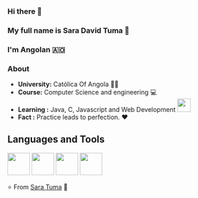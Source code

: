 ### Hi there 👋


### My full name is Sara David Tuma 💖
### I'm Angolan 🇦🇴


### About

-  **University:** Católica Of Angola  🧘‍♀️ 
-  **Course:** Computer Science and engineering 💻
-  **Learning :** Java, C, Javascript and Web Development <img src="https://media.giphy.com/media/WUlplcMpOCEmTGBtBW/giphy.gif" width="30">
-  **Fact :** Practice leads to perfection. :heart:


## Languages and Tools 

<p align="left">
  <img src="https://media3.giphy.com/media/kdFc8fubgS31b8DsVu/giphy.webp" width="50">
  <img src="https://media3.giphy.com/media/ln7z2eWriiQAllfVcn/200w.webp" width="50">
  <img src="https://i.giphy.com/media/IdyAQJVN2kVPNUrojM/200.webp" width="50">
  <img src="https://media.giphy.com/media/KzJkzjggfGN5Py6nkT/giphy.gif" width="50">
  
 
</p>




⭐️ From [Sara Tuma](https://github.com/SaraTuma) 💖

